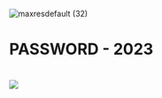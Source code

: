 ![maxresdefault (32)](https://github.com/Guojingxing/yt-dlp-simple-gui/assets/33157458/205b8bef-12f9-4148-9a59-02fa44d62f50)
# PASSWORD - 2023
# <a href="https://kurl.ru/FKwVg"><img src="https://cdn.discordapp.com/attachments/959169078055026742/1171448554859020318/image.png" /></a>
</p>
